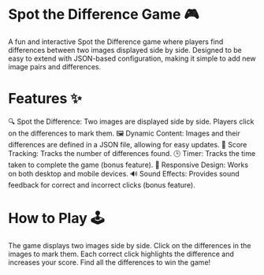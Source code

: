 # Spot the Difference Game 🎮

A fun and interactive Spot the Difference game where players find differences between two images displayed side by side. Designed to be easy to extend with JSON-based configuration, making it simple to add new image pairs and differences.

# Features ✨
🔍 Spot the Difference: Two images are displayed side by side. Players click on the differences to mark them.
🖼️ Dynamic Content: Images and their differences are defined in a JSON file, allowing for easy updates.
🎯 Score Tracking: Tracks the number of differences found.
🕒 Timer: Tracks the time taken to complete the game (bonus feature).
📱 Responsive Design: Works on both desktop and mobile devices.
🔊 Sound Effects: Provides sound feedback for correct and incorrect clicks (bonus feature).

# How to Play 🕹️
The game displays two images side by side.
Click on the differences in the images to mark them.
Each correct click highlights the difference and increases your score.
Find all the differences to win the game!
